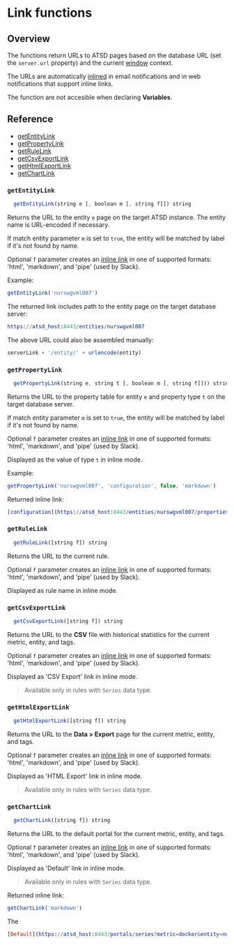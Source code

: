 # Link functions

## Overview

The functions return URLs to ATSD pages based on the database URL (set the `server.url` property) and the current [window](window.md) context.

The URLs are automatically [inlined](#inline-links) in email notifications and in web notifications that support inline links.

The function are not accesible when declaring **Variables**.

## Reference

* [getEntityLink](#getentitylink)
* [getPropertyLink](#getpropertylink)
* [getRuleLink](#getrulelink)
* [getCsvExportLink](#getcsvexportlink)
* [getHtmlExportLink](#gethtmlexportlink)
* [getChartLink](#getchartlink)

### `getEntityLink`

```javascript
  getEntityLink(string e [, boolean m [, string f]]) string
```

Returns the URL to the entity `e` page on the target ATSD instance. The entity name is URL-encoded if necessary.

If match entity parameter `m` is set to `true`, the entity will be matched by label if it's not found by name.

Optional `f` parameter creates an [inline link](https://github.com/axibase/atsd/blob/master/rule-engine/links.md#inline-links) in one of supported formats: 'html', 'markdown', and 'pipe' (used by Slack).

Example:

```javascript
getEntityLink('nurswgvml007')
```

The returned link includes path to the entity page on the target database server:

```elm
https://atsd_host:8443/entities/nurswgvml007
```

The above URL could also be assembled manually:

```javascript
serverLink + '/entity/' + urlencode(entity)
```

### `getPropertyLink`

```javascript
  getPropertyLink(string e, string t [, boolean m [, string f]])) string
```

Returns the URL to the property table for entity `e` and property type `t` on the target database server.

If match entity parameter `m` is set to `true`, the entity will be matched by label if it's not found by name.

Optional `f` parameter creates an [inline link](https://github.com/axibase/atsd/blob/master/rule-engine/links.md#inline-links) in one of supported formats: 'html', 'markdown', and 'pipe' (used by Slack).

Displayed as the value of type `t` in inline mode.

Example:

```javascript
getPropertyLink('nurswgvml007', 'configuration', false, 'markdown')
```

Returned inline link:

```elm
[configuration](https://atsd_host:8443/entities/nurswgvml007/properties?type=configuration)
```

### `getRuleLink`

```javascript
  getRuleLink([string f]) string
```

Returns the URL to the current rule.

Optional `f` parameter creates an [inline link](https://github.com/axibase/atsd/blob/master/rule-engine/links.md#inline-links) in one of supported formats: 'html', 'markdown', and 'pipe' (used by Slack).

Displayed as rule name in inline mode.

### `getCsvExportLink`

```javascript
  getCsvExportLink([string f]) string
```

Returns the URL to the **CSV** file with historical statistics for the current metric, entity, and tags.

Optional `f` parameter creates an [inline link](https://github.com/axibase/atsd/blob/master/rule-engine/links.md#inline-links) in one of supported formats: 'html', 'markdown', and 'pipe' (used by Slack).

Displayed as 'CSV Export' link in inline mode.

> Available only in rules with `Series` data type.

### `getHtmlExportLink`

```javascript
  getHtmlExportLink([string f]) string
```

Returns the URL to the **Data > Export** page for the current metric, entity, and tags.

Optional `f` parameter creates an [inline link](https://github.com/axibase/atsd/blob/master/rule-engine/links.md#inline-links) in one of supported formats: 'html', 'markdown', and 'pipe' (used by Slack).

Displayed as 'HTML Export' link in inline mode.

> Available only in rules with `Series` data type.

### `getChartLink`

```javascript
  getChartLink([string f]) string
```

Returns the URL to the default portal for the current metric, entity, and tags.

Optional `f` parameter creates an [inline link](https://github.com/axibase/atsd/blob/master/rule-engine/links.md#inline-links) in one of supported formats: 'html', 'markdown', and 'pipe' (used by Slack).

Displayed as 'Default' link in inline mode.

> Available only in rules with `Series` data type.

Returned inline link:

```javascript
getChartLink('markdown')
```

The 

```elm
[Default](https://atsd_host:8443/portals/series?metric=docker&entity=nurswgvml007...)
```
